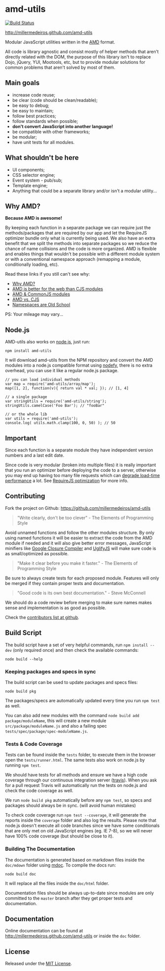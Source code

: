 # amd-utils #

[![Build Status](https://secure.travis-ci.org/millermedeiros/amd-utils.png)](https://travis-ci.org/millermedeiros/amd-utils)

http://millermedeiros.github.com/amd-utils

Modular JavaScript utilities written in the
[AMD](https://github.com/amdjs/amdjs-api/wiki/AMD) format.

All code is library agnostic and consist mostly of helper methods that aren't
directly related with the DOM, the purpose of this library isn't to replace
Dojo, jQuery, YUI, Mootools, etc, but to provide modular solutions for common
problems that aren't solved by most of them.



## Main goals ##

 - increase code reuse;
 - be clear (code should be clean/readable);
 - be easy to debug;
 - be easy to maintain;
 - follow best practices;
 - follow standards when possible;
 - **don't convert JavaScript into another language!**
 - be compatible with other frameworks;
 - be modular;
 - have unit tests for all modules.



## What shouldn't be here ##

 - UI components;
 - CSS selector engine;
 - Event system - pub/sub;
 - Template engine;
 - Anything that could be a separate library and/or isn't a modular utility...




## Why AMD? ##

**Because AMD is awesome!**

By keeping each function in a separate package we can require just the
methods/packages that are required by our app and let the RequireJS optimizer
bundle only what is currently being used. We also have an extra benefit that we
split the methods into separate packages so we reduce the chance of name
collisions and the code is more organized. AMD is flexible and enables things
that wouldn't be possible with a different module system or with a conventional
namespace approach (remapping a module, conditionally loading, etc).

Read these links if you still can't see why:

 - [Why AMD?](http://requirejs.org/docs/whyamd.html)
 - [AMD is better for the web than CJS modules](blog.millermedeiros.com/2011/09/amd-is-better-for-the-web-than-commonjs-modules/)
 - [AMD & CommonJS modules](http://briancavalier.com/presentations/pgh-js-amd-10-2011/)
 - [AMD vs. CJS](http://unscriptable.com/index.php/2011/09/30/amd-versus-cjs-whats-the-best-format/)
 - [Namespaces are Old School](http://blog.millermedeiros.com/namespaces-are-old-school/)

PS: Your mileage may vary...



## Node.js ##

AMD-utils also works on [node.js](http://nodejs.org), just run:

    npm install amd-utils

It will download amd-utils from the NPM repository and convert the AMD modules
into a node.js compatible format using
[nodefy](https://github.com/millermedeiros/nodefy), there is no extra overhead,
you can use it like a regular node.js package.

    // you can load individual methods
    var map = require('amd-utils/array/map');
    map([1, 2], function(v){ return val * val; }); // [1, 4]

    // a single package
    var stringUtils = require('amd-utils/string');
    stringUtils.camelCase('Foo Bar'); // "fooBar"

    // or the whole lib
    var utils = require('amd-utils');
    console.log( utils.math.clamp(100, 0, 50) ); // 50



## Important ##

Since each function is a separate module they have independent version numbers
and a last edit date.

Since code is very modular (broken into multiple files) it is really important
that you run an optimizer before deploying the code to a server, otherwise you
may end up having too many file requests which can [degrade load-time
performance](http://developer.yahoo.com/performance/rules.html#num_http) a lot.
See [RequireJS optimization](http://requirejs.org/docs/optimization.html) for
more info.



## Contributing ##

Fork the project on Github: https://github.com/millermedeiros/amd-utils

 > "Write clearly, don't be too clever" - The Elements of Programming Style

Avoid unnamed functions and follow the other modules structure. By only using
named functions it will be easier to extract the code from the AMD module if
needed and it will also give better error messages, JavaScript minifiers like
[Google Closure Compiler](http://code.google.com/closure/compiler/) and
[UglifyJS](https://github.com/mishoo/UglifyJS) will make sure code is as
small/optimized as possible.

 > "Make it clear before you make it faster." - The Elements of Programming Style

Be sure to always create tests for each proposed module. Features will only be
merged if they contain proper tests and documentation.

 > "Good code is its own best documentation." - Steve McConnell

We should do a code review before merging to make sure names makes sense and
implementation is as good as possible.

Check the [contributors list at github](https://github.com/millermedeiros/amd-utils/contributors).


## Build Script ##

The build script have a set of very helpful commands, run `npm install --dev`
(only required once) and then check the available commands:

    node build --help


### Keeping packages and specs in sync ###

The build script can be used to update packages and specs files:

    node build pkg

The packages/specs are automatically updated every time you run `npm test` as
well.

You can also add new modules with the command `node build add
package/moduleName`, this will create a new module `src/package/moduleName.js`
and also a failing spec `tests/spec/package/spec-moduleName.js`.


### Tests & Code Coverage ###

Tests can be found inside the `tests` folder, to execute them in the browser
open the `tests/runner.html`. The same tests also work on node.js by running
`npm test`.

We should have tests for all methods and ensure we have a high code coverage
through our continuous integration server
([travis](https://travis-ci.org/millermedeiros/amd-utils)). When you ask for
a pull request Travis will automatically run the tests on node.js and check the
code coverage as well.

We run `node build pkg` automatically before any `npm test`, so specs and
packages should always be in sync. (will avoid human mistakes)

To check code coverage run `npm test --coverage`, it will generate the reports
inside the `coverage` folder and also log the results. Please note that node.js
doesn't execute all code branches since we have some conditionals that are only
met on old JavaScript engines (eg. IE 7-8), so we will never have 100% code
coverage (but should be close to it).


### Building The Documentation ###

The documentation is generated based on markdown files inside the
`doc/mdown` folder using [mdoc](https://github.com/millermedeiros/mdoc).
To compile the docs run:

    node build doc

It will replace all the files inside the `doc/html` folder.

Documentation files should be always up-to-date since modules are only
committed to the `master` branch after they get proper tests and documentation.




## Documentation ##

Online documentation can be found at http://millermedeiros.github.com/amd-utils
or inside the `doc` folder.



## License ##

Released under the [MIT License](http://www.opensource.org/licenses/mit-license.php).

